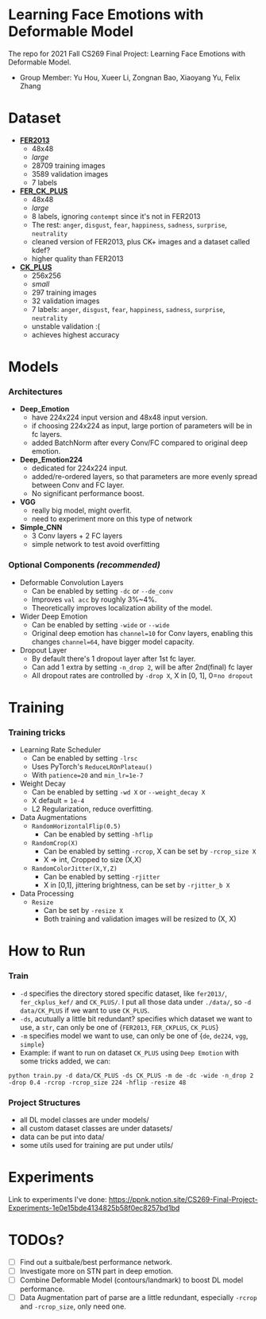 # Learning Face Emotions with Deformable Model

The repo for 2021 Fall CS269 Final Project: Learning Face Emotions with Deformable Model. 
- Group Member:
Yu Hou, Xueer Li, Zongnan Bao, Xiaoyang Yu, Felix Zhang

# Dataset
- [**FER2013**](https://www.kaggle.com/c/challenges-in-representation-learning-facial-expression-recognition-challenge/data)
  - 48x48
  - *large*
  - 28709 training images
  - 3589 validation images
  - 7 labels
- [**FER_CK_PLUS**](https://www.kaggle.com/sudarshanvaidya/corrective-reannotation-of-fer-ck-kdef)
  - 48x48
  - *large*
  - 8 labels, ignoring `contempt` since it's not in FER2013
  - The rest: `anger`, `disgust`, `fear`, `happiness`, `sadness`, `surprise`, `neutrality`
  - cleaned version of FER2013, plus CK+ images and a dataset called kdef?
  - higher quality than FER2013
- [**CK_PLUS**](https://drive.google.com/drive/folders/1W-dl_w1ynzEDUhiOCMjbCcYwmaoZppRN?usp=sharing)
  - 256x256
  - *small*
  - 297 training images
  - 32 validation images
  - 7 labels: `anger`, `disgust`, `fear`, `happiness`, `sadness`, `surprise`, `neutrality`
  - unstable validation :(
  - achieves highest accuracy

# Models
### Architectures
- **Deep_Emotion**
  - have 224x224 input version and 48x48 input version.
  - if choosing 224x224 as input, large portion of parameters will be in fc layers.
  - added BatchNorm after every Conv/FC compared to original deep emotion.
- **Deep_Emotion224**
  - dedicated for 224x224 input.
  - added/re-ordered layers, so that parameters are more evenly spread between Conv and FC layer.
  - No significant performance boost.
- **VGG**
  - really big model, might overfit.
  - need to experiment more on this type of network
- **Simple_CNN**
  - 3 Conv layers + 2 FC layers
  - simple network to test avoid overfitting

### Optional Components *(recommended)*
- Deformable Convolution Layers
  - Can be enabled by setting `-dc` or `--de_conv`
  - Improves `val acc` by roughly 3%~4%.
  - Theoretically improves localization ability of the model.
- Wider Deep Emotion
  - Can be enabled by setting `-wide` or `--wide`
  - Original deep emotion has `channel=10` for Conv layers, enabling this changes `channel=64`, have bigger model capacity.
- Dropout Layer
  - By default there's 1 dropout layer after 1st fc layer.
  - Can add 1 extra by setting `-n_drop 2`, will be after 2nd(final) fc layer
  - All dropout rates are controlled by `-drop X`, X in [0, 1], 0=`no dropout`

# Training
### Training tricks
- Learning Rate Scheduler
  - Can be enabled by setting `-lrsc`
  - Uses PyTorch's `ReduceLROnPlateau()`
  - With `patience=20` and `min_lr=1e-7`
- Weight Decay
  - Can be enabled by setting `-wd X` or `--weight_decay X`
  - X default = `1e-4`
  - L2 Regularization, reduce overfitting.
- Data Augmentations
  - `RandomHorizontalFlip(0.5)`
    - Can be enabled by setting `-hflip`
  - `RandomCrop(X)`
    - Can be enabled by setting `-rcrop`, X can be set by `-rcrop_size X`
    - X => int, Cropped to size (X,X)
  - `RandomColorJitter(X,Y,Z)`
    - Can be enabled by setting `-rjitter`
    - X in [0,1], jittering brightness, can be set by `-rjitter_b X`
- Data Processing
  - `Resize`
    - Can be set by `-resize X`
    - Both training and validation images will be resized to (X, X)

# How to Run
### Train
- `-d` specifies the directory stored specific dataset, like `fer2013/`,  `fer_ckplus_kef/` and `CK_PLUS/`. I put all those data under `./data/`, so `-d data/CK_PLUS` if we want to use `CK_PLUS`.
- `-ds`, acutually a little bit redundant? specifies which dataset we want to use, a `str`, can only be one of {`FER2013`, `FER_CKPLUS`, `CK_PLUS`}
- `-m` specifies model we want to use, can only be one of {`de`, `de224`, `vgg`, `simple`}
- Example: if want to run on dataset `CK_PLUS` using `Deep Emotion` with some tricks added, we can: 

```python train.py -d data/CK_PLUS -ds CK_PLUS -m de -dc -wide -n_drop 2 -drop 0.4 -rcrop -rcrop_size 224 -hflip -resize 48```

### Project Structures
* all DL model classes are under models/
* all custom dataset classes are under datasets/
* data can be put into data/
* some utils used for training are put under utils/


# Experiments
Link to experiments I've done: https://ppnk.notion.site/CS269-Final-Project-Experiments-1e0e15bde4134825b58f0ec8257bd1bd

# TODOs?
- [ ] Find out a suitbale/best performance network.
- [ ] Investigate more on STN part in deep emotion.
- [ ] Combine Deformable Model (contours/landmark) to boost DL model performance.
- [ ] Data Augmentation part of parse are a little redundant, especially `-rcrop` and `-rcrop_size`, only need one.